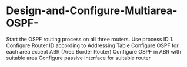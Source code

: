 # Design-and-Configure-Multiarea-OSPF-
Start the OSPF routing process on all three routers. Use process ID 1. 
Configure Router ID according to Addressing Table 
Configure OSPF for each area except ABR (Area Border Router) 
Configure OSPF in ABR with suitable area 
Configure passive interface for suitable router 
